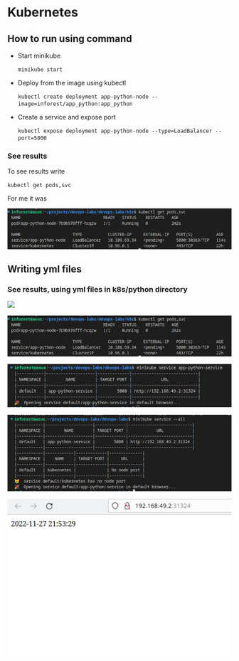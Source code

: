 # Kubernetes

## How to run using command
- Start minikube
    ```
    minikube start
    ```
- Deploy from the image using kubectl
    ```
    kubectl create deployment app-python-node --image=inforest/app_python:app_python
    ```

- Create a service and expose port
    ```
    kubectl expose deployment app-python-node --type=LoadBalancer --port=5000
    ```

### See results
To see results write 
```
kubectl get pods,svc
```

For me it was

![](img/get-pods.png)

## Writing yml files

### See results, using yml files in k8s/python directory

![](img/pod2.png)

![](img/get-pods.png)

![](img/service.png)

![](img/getall.png)

![](img/output.png)
